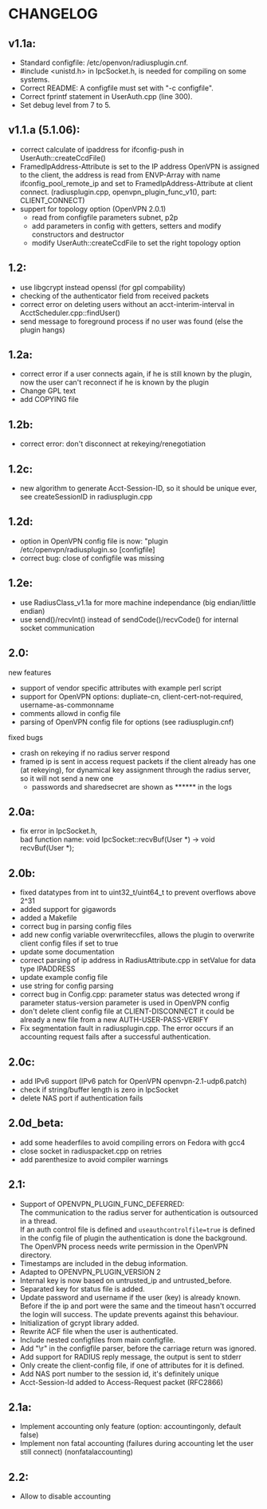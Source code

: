 # CHANGELOG

## v1.1a:
- Standard configfile: /etc/openvon/radiusplugin.cnf.
- #include <unistd.h> in IpcSocket.h, is needed for compiling on some systems. 
- Correct README: A configfile must set with "-c configfile".
- Correct fprintf statement in UserAuth.cpp (line 300).
- Set debug level from 7 to 5.

## v1.1.a (5.1.06):
- correct calculate of ipaddress for ifconfig-push in UserAuth::createCcdFile()
- FramedIpAddress-Attribute is set to the IP address OpenVPN is assigned to the client,
	the address is read from ENVP-Array with name ifconfig_pool_remote_ip and set to 
	FramedIpAddress-Attribute at client connect. (radiusplugin.cpp, openvpn_plugin_func_v1(), part: CLIENT_CONNECT)
- suppert for topology option (OpenVPN 2.0.1)
	- read from configfile parameters subnet, p2p
	- add parameters in config with getters, setters and modify constructors and destructor
	- modify UserAuth::createCcdFile to set the right topology option

## 1.2:
- use libgcrypt instead openssl (for gpl compability)
- checking of the authenticator field from received packets
- correct error on deleting users without an acct-interim-interval in AcctScheduler.cpp::findUser()
- send message to foreground process if no user was found (else the plugin hangs)

## 1.2a:
- correct error if a user connects again, if he is still known by the plugin, now the user can't reconnect if he is known by the plugin
- Change GPL text
- add COPYING file

## 1.2b:
- correct error: don't disconnect at rekeying/renegotiation

## 1.2c:
- new algorithm to generate Acct-Session-ID, so it should be unique ever, see createSessionID in radiusplugin.cpp

## 1.2d:
- option in OpenVPN config file is now: "plugin /etc/openvpn/radiusplugin.so [configfile]
- correct bug: close of configfile was missing

## 1.2e:
- use RadiusClass_v1.1a for more machine independance (big endian/little endian)
- use send()/recvInt() instead of sendCode()/recvCode() for internal socket communication

## 2.0:
new features
- support of vendor specific attributes with example perl script 
- support for OpenVPN options: dupliate-cn, client-cert-not-required, username-as-commonname
- comments allowd in config file
- parsing of OpenVPN config file for options (see radiusplugin.cnf)

fixed bugs
- crash on rekeying if no radius server respond
- framed ip is sent in access request packets if the client already has one (at rekeying), for dynamical key assignment through the radius server, so it will not send a new one
	- passwords and sharedsecret are shown as ****** in the logs

## 2.0a:
- fix error in IpcSocket.h,  
bad function name: void IpcSocket::recvBuf(User *) -> void recvBuf(User *);

## 2.0b:
- fixed datatypes from int to uint32_t/uint64_t to prevent overflows above 2^31
- added support for gigawords
- added a Makefile
- correct bug in parsing config files
- add new config variable overwriteccfiles, allows the plugin to overwrite client config files if set to true
- update some documentation
- correct parsing of ip address in RadiusAttribute.cpp in setValue for data type IPADDRESS
- update example config file
- use string for config parsing
- correct bug in Config.cpp: parameter status was detected wrong if parameter status-version parameter is used in OpenVPN config
- don't delete client config file at CLIENT-DISCONNECT it could be already a new file from a new AUTH-USER-PASS-VERIFY
- Fix segmentation fault in radiusplugin.cpp. The error occurs if an accounting request fails after a successful authentication.

## 2.0c:
- add IPv6 support (IPv6 patch for OpenVPN openvpn-2.1-udp6.patch)
- check if string/buffer length is zero in IpcSocket
- delete NAS port if authentication fails

## 2.0d_beta:
- add some headerfiles to avoid compiling errors on Fedora with gcc4
- close socket in radiuspacket.cpp on retries
- add parenthesize to avoid compiler warnings 

## 2.1:
- Support of OPENVPN_PLUGIN_FUNC_DEFERRED:  
The communication to the radius server for authentication is outsourced in a thread.  
If an auth control file is defined and `useauthcontrolfile=true` is defined in the config file of plugin the authentication is done the background.  
The OpenVPN process needs write permission in the OpenVPN directory.
- Timestamps are included in the debug information.
- Adapted to OPENVPN_PLUGIN_VERSION 2
- Internal key is now based on untrusted_ip and untrusted_before.
- Separated key for status file is added.
- Update password and username if the user (key) is already known. Before if the ip and port were the same and the timeout hasn't occurred the login will success. The update prevents against this behaviour. 
- Initialization of gcrypt library added.
- Rewrite ACF file when the user is authenticated.
- Include nested configfiles from main configfile.
- Add "\r" in the configfile parser, before the carriage return was ignored.
- Add support for RADIUS reply message, the output is sent to stderr 
- Only create the client-config file, if one of attributes for it is defined.
- Add NAS port number to the session id, it's definitely unique
- Acct-Session-Id added to Access-Request packet (RFC2866)

## 2.1a:
- Implement accounting only feature (option: accountingonly, default false)
- Implement non fatal accounting (failures during accounting let the user still connect) (nonfatalaccounting)

## 2.2:
- Allow to disable accounting
